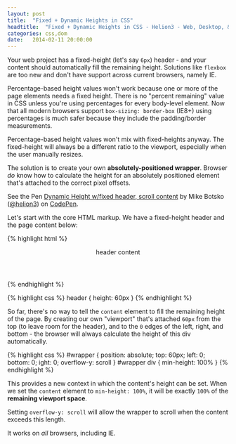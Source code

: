```yaml
---
layout: post
title:  "Fixed + Dynamic Heights in CSS"
headtitle:  "Fixed + Dynamic Heights in CSS - Helion3 - Web, Desktop, & Mobile Software Architects - Portland Oregon"
categories: css,dom
date:   2014-02-11 20:00:00
---
```


Your web project has a fixed-height (let's say `6px`) header - and your content should automatically fill the remaining height. Solutions like `flexbox` are too new and don't have support across current browsers, namely IE.

Percentage-based height values won't work because one or more of the page elements needs a fixed height. There is no "percent remaining" value in CSS unless you're using percentages for every body-level element. Now that all modern browsers support `box-sizing: border-box` (IE8+) using percentages is much safer because they include the padding/border measurements.

Percentage-based height values won't mix with fixed-heights anyway. The fixed-height will always be a different ratio to the viewport, especially when the user manually resizes.

The solution is to create your own **absolutely-positioned wrapper**. Browser *do* know how to calculate the height for an absolutely positioned element that's attached to the correct pixel offsets.

<p data-height="268" data-theme-id="0" data-slug-hash="kcjGC" data-default-tab="result" class='codepen'>See the Pen <a href='http://codepen.io/helion3/pen/kcjGC'>Dynamic Height w/fixed header, scroll content</a> by Mike Botsko (<a href='http://codepen.io/helion3'>@helion3</a>) on <a href='http://codepen.io'>CodePen</a>.</p>
<script async src="//codepen.io/assets/embed/ei.js"></script>

Let's start with the core HTML markup. We have a fixed-height header and the page content below:

{% highlight html %}
<header>header content</header>
<div id="wrapper">
  <article id="content">
  <!-- site content -->
  </article>
</div>
{% endhighlight %}

{% highlight css %}
header { height: 60px }
{% endhighlight %}

So far, there's no way to tell the `content` element to fill the remaining height of the page. By creating our own "viewport" that's attached `60px` from the top (to leave room for the header), and to the `0` edges of the left, right, and bottom - the browser will always calculate the height of this div automatically.

{% highlight css %}
#wrapper {
 position: absolute;
 top: 60px;
 left: 0;
 bottom: 0; 
 ight: 0;
 overflow-y: scroll
}
#wrapper div { min-height: 100% }
{% endhighlight %}

This provides a new context in which the content's height can be set. When we set the `content` element to `min-height: 100%`, it will be exactly `100%` of the **remaining viewport space**.

Setting `overflow-y: scroll` will allow the wrapper to scroll when the content exceeds this length.

It works on *all* browsers, including IE.